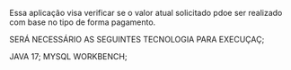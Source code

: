 Essa aplicação visa verificar se o valor atual solicitado pdoe ser  realizado com base no tipo de forma pagamento.

SERÁ NECESSÁRIO AS SEGUINTES TECNOLOGIA PARA EXECUÇAÇ;

JAVA 17;
MYSQL WORKBENCH;
